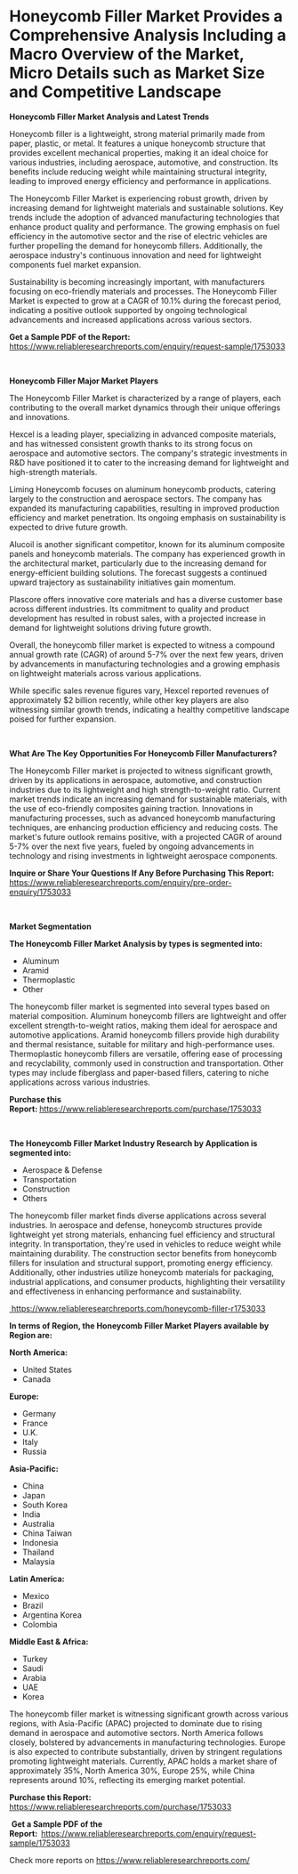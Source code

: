 <p><h1>Honeycomb Filler Market Provides a Comprehensive Analysis Including a Macro Overview of the Market, Micro Details such as Market Size and Competitive Landscape</h1></p><p><strong>Honeycomb Filler Market Analysis and Latest Trends</strong></p>
<p><p>Honeycomb filler is a lightweight, strong material primarily made from paper, plastic, or metal. It features a unique honeycomb structure that provides excellent mechanical properties, making it an ideal choice for various industries, including aerospace, automotive, and construction. Its benefits include reducing weight while maintaining structural integrity, leading to improved energy efficiency and performance in applications.</p><p>The Honeycomb Filler Market is experiencing robust growth, driven by increasing demand for lightweight materials and sustainable solutions. Key trends include the adoption of advanced manufacturing technologies that enhance product quality and performance. The growing emphasis on fuel efficiency in the automotive sector and the rise of electric vehicles are further propelling the demand for honeycomb fillers. Additionally, the aerospace industry's continuous innovation and need for lightweight components fuel market expansion.</p><p>Sustainability is becoming increasingly important, with manufacturers focusing on eco-friendly materials and processes. The Honeycomb Filler Market is expected to grow at a CAGR of 10.1% during the forecast period, indicating a positive outlook supported by ongoing technological advancements and increased applications across various sectors.</p></p>
<p><strong>Get a Sample PDF of the Report:&nbsp;</strong> <a href="https://www.reliableresearchreports.com/enquiry/request-sample/1753033?utm_campaign=2269&utm_medium=2&utm_source=Github&utm_content=ia&utm_term=01042025&utm_id=honeycomb-filler">https://www.reliableresearchreports.com/enquiry/request-sample/1753033</a></p>
<p>&nbsp;</p>
<p><strong>Honeycomb Filler Major Market Players</strong></p>
<p><p>The Honeycomb Filler Market is characterized by a range of players, each contributing to the overall market dynamics through their unique offerings and innovations. </p><p>Hexcel is a leading player, specializing in advanced composite materials, and has witnessed consistent growth thanks to its strong focus on aerospace and automotive sectors. The company's strategic investments in R&D have positioned it to cater to the increasing demand for lightweight and high-strength materials.</p><p>Liming Honeycomb focuses on aluminum honeycomb products, catering largely to the construction and aerospace sectors. The company has expanded its manufacturing capabilities, resulting in improved production efficiency and market penetration. Its ongoing emphasis on sustainability is expected to drive future growth.</p><p>Alucoil is another significant competitor, known for its aluminum composite panels and honeycomb materials. The company has experienced growth in the architectural market, particularly due to the increasing demand for energy-efficient building solutions. The forecast suggests a continued upward trajectory as sustainability initiatives gain momentum.</p><p>Plascore offers innovative core materials and has a diverse customer base across different industries. Its commitment to quality and product development has resulted in robust sales, with a projected increase in demand for lightweight solutions driving future growth.</p><p>Overall, the honeycomb filler market is expected to witness a compound annual growth rate (CAGR) of around 5-7% over the next few years, driven by advancements in manufacturing technologies and a growing emphasis on lightweight materials across various applications. </p><p>While specific sales revenue figures vary, Hexcel reported revenues of approximately $2 billion recently, while other key players are also witnessing similar growth trends, indicating a healthy competitive landscape poised for further expansion.</p></p>
<p>&nbsp;</p>
<p><strong>What Are The Key Opportunities For Honeycomb Filler Manufacturers?</strong></p>
<p><p>The Honeycomb Filler market is projected to witness significant growth, driven by its applications in aerospace, automotive, and construction industries due to its lightweight and high strength-to-weight ratio. Current market trends indicate an increasing demand for sustainable materials, with the use of eco-friendly composites gaining traction. Innovations in manufacturing processes, such as advanced honeycomb manufacturing techniques, are enhancing production efficiency and reducing costs. The market's future outlook remains positive, with a projected CAGR of around 5-7% over the next five years, fueled by ongoing advancements in technology and rising investments in lightweight aerospace components.</p></p>
<p><strong>Inquire or Share Your Questions If Any Before Purchasing This Report:</strong> <a href="https://www.reliableresearchreports.com/enquiry/pre-order-enquiry/1753033?utm_campaign=2269&utm_medium=2&utm_source=Github&utm_content=ia&utm_term=01042025&utm_id=honeycomb-filler">https://www.reliableresearchreports.com/enquiry/pre-order-enquiry/1753033</a></p>
<p>&nbsp;</p>
<p><strong>Market Segmentation</strong></p>
<p><strong>The Honeycomb Filler Market Analysis by types is segmented into:</strong></p>
<p><ul><li>Aluminum</li><li>Aramid</li><li>Thermoplastic</li><li>Other</li></ul></p>
<p><p>The honeycomb filler market is segmented into several types based on material composition. Aluminum honeycomb fillers are lightweight and offer excellent strength-to-weight ratios, making them ideal for aerospace and automotive applications. Aramid honeycomb fillers provide high durability and thermal resistance, suitable for military and high-performance uses. Thermoplastic honeycomb fillers are versatile, offering ease of processing and recyclability, commonly used in construction and transportation. Other types may include fiberglass and paper-based fillers, catering to niche applications across various industries.</p></p>
<p><strong>Purchase this Report:&nbsp;</strong><a href="https://www.reliableresearchreports.com/purchase/1753033?utm_campaign=2269&utm_medium=2&utm_source=Github&utm_content=ia&utm_term=01042025&utm_id=honeycomb-filler">https://www.reliableresearchreports.com/purchase/1753033</a></p>
<p>&nbsp;</p>
<p><strong>The Honeycomb Filler Market Industry Research by Application is segmented into:</strong></p>
<p><ul><li>Aerospace & Defense</li><li>Transportation</li><li>Construction</li><li>Others</li></ul></p>
<p><p>The honeycomb filler market finds diverse applications across several industries. In aerospace and defense, honeycomb structures provide lightweight yet strong materials, enhancing fuel efficiency and structural integrity. In transportation, they're used in vehicles to reduce weight while maintaining durability. The construction sector benefits from honeycomb fillers for insulation and structural support, promoting energy efficiency. Additionally, other industries utilize honeycomb materials for packaging, industrial applications, and consumer products, highlighting their versatility and effectiveness in enhancing performance and sustainability.</p></p>
<p><a href="https://www.reliableresearchreports.com/honeycomb-filler-r1753033?utm_campaign=2269&utm_medium=2&utm_source=Github&utm_content=ia&utm_term=01042025&utm_id=honeycomb-filler">&nbsp;https://www.reliableresearchreports.com/honeycomb-filler-r1753033</a></p>
<p><strong>In terms of Region, the Honeycomb Filler Market Players available by Region are:</strong></p>
<p>
    <p> <strong> North America: </strong>
        <ul>
            <li>United States</li>
            <li>Canada</li>
        </ul>
        </p> 
    <p> <strong> Europe: </strong>
        <ul>
            <li>Germany</li>
            <li>France</li>
            <li>U.K.</li>
            <li>Italy</li>
            <li>Russia</li>
        </ul>
        </p> 
    <p> <strong> Asia-Pacific: </strong>
        <ul>
            <li>China</li>
            <li>Japan</li>
            <li>South Korea</li>
            <li>India</li>
            <li>Australia</li>
            <li>China Taiwan</li>
            <li>Indonesia</li>
            <li>Thailand</li>
            <li>Malaysia</li>
        </ul>
        </p> 
    <p> <strong> Latin America: </strong>
        <ul>
            <li>Mexico</li>
            <li>Brazil</li>
            <li>Argentina Korea</li>
            <li>Colombia</li>
        </ul>
        </p> 
    <p> <strong> Middle East & Africa: </strong>
        <ul>
            <li>Turkey</li>
            <li>Saudi</li>
            <li>Arabia</li>
            <li>UAE</li>
            <li>Korea</li>
        </ul>
    </p>
    </p>
<p><p>The honeycomb filler market is witnessing significant growth across various regions, with Asia-Pacific (APAC) projected to dominate due to rising demand in aerospace and automotive sectors. North America follows closely, bolstered by advancements in manufacturing technologies. Europe is also expected to contribute substantially, driven by stringent regulations promoting lightweight materials. Currently, APAC holds a market share of approximately 35%, North America 30%, Europe 25%, while China represents around 10%, reflecting its emerging market potential.</p></p>
<p><strong>Purchase this Report: </strong><a href="https://www.reliableresearchreports.com/purchase/1753033?utm_campaign=2269&utm_medium=2&utm_source=Github&utm_content=ia&utm_term=01042025&utm_id=honeycomb-filler">https://www.reliableresearchreports.com/purchase/1753033</a></p>
<p>&nbsp;<strong>Get a Sample PDF of the Report:&nbsp;&nbsp;</strong><a href="https://www.reliableresearchreports.com/enquiry/request-sample/1753033?utm_campaign=2269&utm_medium=2&utm_source=Github&utm_content=ia&utm_term=01042025&utm_id=honeycomb-filler">https://www.reliableresearchreports.com/enquiry/request-sample/1753033</a></p>
<p><strong></strong></p>
<p>Check more reports on <a href="https://www.reliableresearchreports.com/?utm_campaign=2269&utm_medium=2&utm_source=Github&utm_content=ia&utm_term=01042025&utm_id=honeycomb-filler">https://www.reliableresearchreports.com/</a></p>